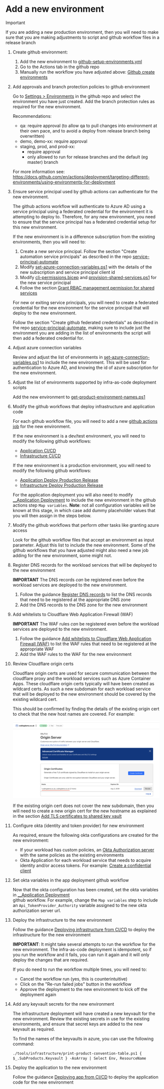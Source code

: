 # Add a new environment

> [!IMPORTANT]
> If you are adding a new production environment, then you will need to make sure that you are making adjustments
> to script and github workflow files in a release branch

1. Create github environment:

   1. Add the new environment to [github-setup-environments.yml](../.github/workflows/github-setup-environments.yml)
   2. Go to the Actions tab in the github repo
   3. Manually run the workflow you have adjusted above: [Github create environments](https://github.com/christianacca/web-api-starter/actions/workflows/github-setup-environments.yml)

2. Add approvals and branch protection policies to github environment

   Go to [Settings > Environments](https://github.com/christianacca/web-api-starter/settings/environments) in the github repo 
   and select the environment you have just created. Add the branch protection rules as required for the new environment.

   Recommendations:
   * qa: require approval (to allow qa to pull changes into environment at their own pace, and to avoid a deploy from release branch being overwritten)
   * demo, demo-xx: require approval
   * staging, prod, and prod-xx:
      * require approval
      * only allowed to run for release branches and the default (eg master) branch

   For more information see: <https://docs.github.com/en/actions/deployment/targeting-different-environments/using-environments-for-deployment>

3. Ensure service principal used by github actions can authenticate for the new environment.

   The github actions workflow will authenticate to Azure AD using a service principal using a federated credential for the
   environment it is attempting to deploy to. Therefore, for any new environment, you need to ensure that the service principal
   has a federated credential setup for this new environment.

   If the new environment is in a difference subscription from the existing environments, then you will need to:
   1. Create a new service principal. Follow the section "Create automation service principals" as described in the repo
      [service-principal-automate](https://github.com/MRI-Software/service-principal-automate/tree/main?tab=readme-ov-file#create-automation-service-principals)
   2. Modify [set-azure-connection-variables.ps1](../.github/actions/azure-login/set-azure-connection-variables.ps1) 
      with the details of the new subscription and service principal client id
   3. Modify [cli-permissions.bicep](../tools/infrastructure/arm-templates/cli-permissions.bicep) and 
      [provision-shared-services.ps1](../tools/infrastructure/provision-shared-services.ps1) for the new service principal
   4. Follow the section [Grant RBAC management permission for shared services](deploy-app.md#grant-rbac-management-permission-for-shared-services)
 
   For new or exiting service principals, you will need to create a federated credential for the new environment for the
   service principal that will deploy to the new environment.

   Follow the section "Create github federated credentials" as described in the repo [service-principal-automate](https://github.com/MRI-Software/service-principal-automate/tree/main?tab=readme-ov-file#create-github-federated-credentials),
   making sure to include just the environment you are adding in the list of environments the script will then add a federated credential for.

4. Adjust azure connection variables

   Review and adjust the list of environments in [set-azure-connection-variables.ps1](../.github/actions/azure-login/set-azure-connection-variables.ps1) 
   to include the new environment. This will be used for authentication to Azure AD, and knowing the id of azure subscription
   for the new environment.

5. Adjust the list of environments supported by infra-as-code deployment scripts

   Add the new environment to [get-product-environment-names.ps1](../tools/infrastructure/get-product-environment-names.ps1)

6. Modify the github workflows that deploy infrastructure and application code

   For each github workflow file, you will need to add a new [github actions job](https://docs.github.com/en/actions/writing-workflows/choosing-what-your-workflow-does/using-jobs-in-a-workflow)
   for the new environment.

   If the new environment is a dev/test environment, you will need to modify the following github workflows:
   * [Application CI/CD](../.github/workflows/app-ci-cd.yml)
   * [Infrastructure CI/CD](../.github/workflows/infra-ci-cd.yml)

   If the new environment is a production environment, you will need to modify the following github workflows:
   * [Application Deploy Production Release](../.github/workflows/app-deploy-release.yml)
   * [Infrastructure Deploy Production Release](../.github/workflows/infra-deploy-release.yml)

   For the application deployment you will also need to modify [__Application Deployment](../.github/workflows/__app-deploy.yml) 
   to include the new environment in the github actions step `Map variables`. **Note**: not all configuration variables
   will be known at this stage, in which case add dummy placeholder values that you will then assign in the steps below.

7. Modify the github workflows that perform other tasks like granting azure access

   Look for the github workflow files that accept an environment as input parameter. Adjust this list to include the new environment.
   Some of the github workflows that you have adjusted might also need a new job adding for the new environment, some might not.

8. Register DNS records for the workload services that will be deployed to the new environment

   **IMPORTANT** The DNS records _can_ be registered even before the workload services are deployed to the new environment.

   1. Follow the guidance [Register DNS records](./deploy-app.md#register-dns-records) to list the DNS records that need to
      be registered at the appropriate DNS zone
   2. Add the DNS records to the DNS zone for the new environment

9. Add whitelists to Cloudflare Web Application Firewall (WAF)

   **IMPORTANT** The WAF rules _can_ be registered even before the workload services are deployed to the new environment.
    
   1. Follow the guidance [Add whitelists to Cloudflare Web Application Firewall (WAF)](./deploy-app.md#add-whitelists-to-cloudflare-web-application-firewall-waf)
      to list the WAF rules that need to be registered at the appropriate WAF
   2. Add the WAF rules to the WAF for the new environment

10. Review Cloudflare origin certs

    Cloudflare origin certs are used for secure communication between the cloudflare proxy and the workload services
    such as Azure Container Apps. These cloudflare origin certs typically will have been created as wildcard certs.
    As such a new subdomain for each workload service that will be deployed to the new environment should be covered by
    the existing wildcard cert.

    This should be confirmed by finding the details of the existing origin cert to check that the new host names are covered.
    For example:

    ![cloudflare origin cert](./assets/add-environment-cloudflare-origin-cert.png)

    If the existing origin cert does not cover the new subdomain, then you will need to create a new origin cert for the
    new hostname as explained in the section [Add TLS certificates to shared key vault](./deploy-app.md#add-tls-certificates-to-shared-key-vault)

11. Configure okta (identity and token provider) for new environment

    As required, ensure the following okta configurations are created for the new environment:
    * If your workload has custom policies, an [Okta Authorization server](https://developer.okta.com/docs/guides/customize-authz-server/main/) with the same policies as the existing environments
    * Okta Application for each workload service that needs to acquire identity and/or access tokens. For example:
      [Create a confidential client](https://developer.okta.com/docs/guides/sign-into-web-app-redirect/asp-net-core-3/main/#create-an-app-integration-in-the-admin-console)

12. Set okta variables in the app deployment github workflow

    Now that the okta configuration has been created, set the okta variables in [__Application Deployment](../.github/workflows/__app-deploy.yml)  
    github workflow. For example, change the `Map variables` step to include an `Api_TokenProvider_Authority` variable
    assigned to the new okta authorization server url.

13. Deploy the infrastructure to the new environment

    Follow the guidance [Deploying infrastructure from CI/CD](./deploy-app.md#deploying-infrastructure-from-cicd) to deploy the infrastructure for the new environment

    **IMPORTANT**: It might take several attempts to run the workflow for the new environment. The infra-as-code deployment
    is idempotent, so if you run the workflow and it fails, you can run it again and it will only deploy the changes that
    are required.

    If you do need to run the workflow multiple times, you will need to:
    * Cancel the workflow run (yes, this is counterintuitive)
    * Click on the "Re-run failed jobs" button in the workflow
    * Approve the deployment to the new environment to kick off the deployment again

14. Add any keyvault secrets for the new environment

    The infrastructure deployment will have created a new keyvault for the new environment. 
    Review the existing secrets in use for the existing environments, and ensure that secret keys are added to the new 
    keyvault as required.

    To find the names of the keyvaults in azure, you can use the following command:

    ```pwsh
    ./tools/infrastructure/print-product-convention-table.ps1 { $_.SubProducts.Keyvault } -AsArray | Select Env, ResourceName
    ```

15. Deploy the application to the new environment

    Follow the guidance [Deploying app from CI/CD](./deploy-app.md#deploying-app-from-cicd) to deploy the application code for the new environment

    


